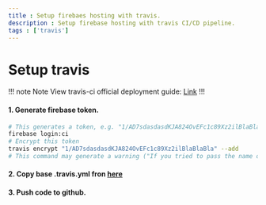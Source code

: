 ```yaml
---
title : Setup firebaes hosting with travis.
description : Setup firebase hosting with travis CI/CD pipeline.
tags : ['travis']
---
```


# Setup travis

!!! note Note
View travis-ci official deployment guide: [Link](https://docs.travis-ci.com/user/deployment/firebase/)
!!!

#### 1. Generate firebase token.
```sh
# This generates a token, e.g. "1/AD7sdasdasdKJA824OvEFc1c89Xz2ilBlaBlaBla"
firebase login:ci
# Encrypt this token
travis encrypt "1/AD7sdasdasdKJA824OvEFc1c89Xz2ilBlaBlaBla" --add
# This command may generate a warning ("If you tried to pass the name of the repository as the first argument, you probably won't get the results you wanted"). You can ignore it.
```

#### 2. Copy base .travis.yml fron [here](/config-files/travis-firebase-hosting.md)

#### 3. Push code to github.